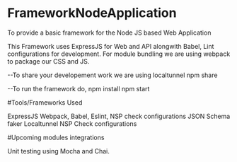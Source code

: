 
# FrameworkNodeApplication
To provide a basic framework for the Node JS based Web Application

This Framework uses ExpressJS for Web and API alongwith Babel, Lint configurations for development. For module bundling we are using webpack to package our CSS and JS.

--To share your developement work we are using localtunnel
npm share

--To run the framework do,
npm install
npm start

#Tools/Frameworks Used

ExpressJS
Webpack,
Babel,
Eslint,
NSP check configurations
JSON Schema faker
Localtunnel 
NSP Check configurations

#Upcoming modules integrations

Unit testing using Mocha and Chai.


